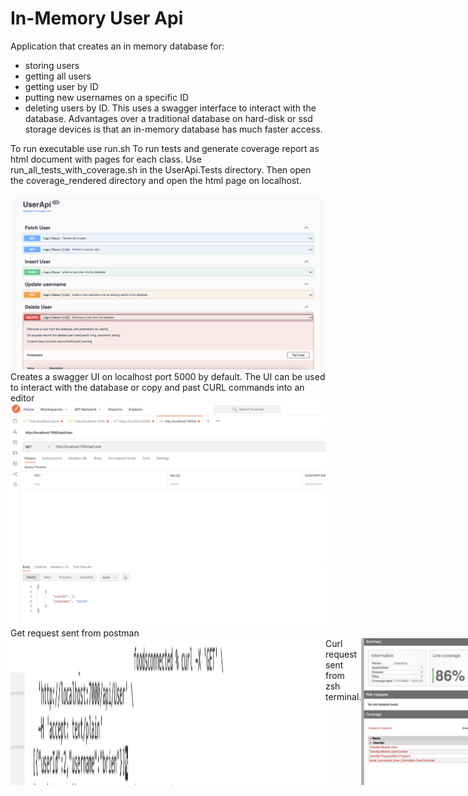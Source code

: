 <h1>In-Memory User Api</h1>

Application that creates an in memory database for:
- storing users 
- getting all users
- getting user by ID
- putting new usernames on a specific ID 
- deleting users by ID. This uses a swagger interface to interact with the database.  Advantages over a traditional database on hard-disk or ssd storage devices is that an in-memory database has much faster access.

To run executable use run.sh
To run tests and generate coverage report as html document with pages for each class. Use run_all_tests_with_coverage.sh in the UserApi.Tests directory. Then open the coverage_rendered directory and open the html page on localhost.


<img src="/instructions/1.png" alt="Alt text" title="Optional title">
Creates a swagger UI on localhost port 5000 by default. The UI can be used to interact with the database or copy and past CURL commands into an editor
<img src="/instructions/2.png" alt="Alt text" title="Optional title">
Get request sent from postman

<div style="display: flex; flex-direction: horizontal">
<img src="/instructions/3.png" alt="Alt text" title="Optional title">
Curl request sent from zsh terminal.


<img src="/instructions/4.png" alt="Alt text" title="Optional title">
Coverage report created by ReportGenerator with clickable links to each individual file to see line by line coverage.</div>
